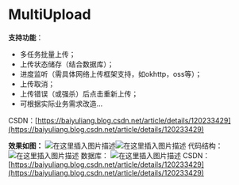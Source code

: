 # MultiUpload

**支持功能**：
- 多任务批量上传；
- 上传状态储存（结合数据库）；
- 进度监听（需具体网络上传框架支持，如okhttp，oss等）；
- 上传取消；
- 上传错误（或强杀）后点击重新上传；
- 可根据实际业务需求改造...

CSDN：[https://baiyuliang.blog.csdn.net/article/details/120233429](https://baiyuliang.blog.csdn.net/article/details/120233429)

**效果如图：**
![在这里插入图片描述](https://img-blog.csdnimg.cn/b33e7c798c8e443eb79f48b4109d7bcb.gif)![在这里插入图片描述](https://img-blog.csdnimg.cn/0901ad444d2e42b7bbcbe50cb6640d89.gif)
代码结构：
![在这里插入图片描述](https://img-blog.csdnimg.cn/9884549c8a704d6e86a81f61e77c31ab.png?x-oss-process=image/watermark,type_ZHJvaWRzYW5zZmFsbGJhY2s,shadow_50,text_Q1NETiBA55m9546J5qKB,size_18,color_FFFFFF,t_70,g_se,x_16)
数据库：
![在这里插入图片描述](https://img-blog.csdnimg.cn/b499c76236f24e5b92ff8c34aab13d2a.png?x-oss-process=image/watermark,type_ZHJvaWRzYW5zZmFsbGJhY2s,shadow_50,text_Q1NETiBA55m9546J5qKB,size_20,color_FFFFFF,t_70,g_se,x_16#pic_center)
CSDN：[https://baiyuliang.blog.csdn.net/article/details/120233429](https://baiyuliang.blog.csdn.net/article/details/120233429)



